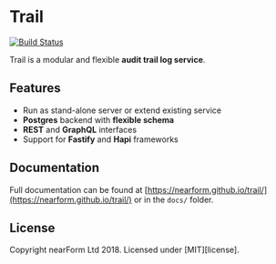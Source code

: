 # Trail

[![Build Status](https://travis-ci.org/nearform/trail.svg?branch=master)](https://travis-ci.org/nearform/trail)

Trail is a modular and flexible **audit trail log service**. 

## Features

-   Run as stand-alone server or extend existing service
-   **Postgres** backend with **flexible schema**
-   **REST** and **GraphQL** interfaces
-   Support for **Fastify** and **Hapi** frameworks

## Documentation

Full documentation can be found at [https://nearform.github.io/trail/](https://nearform.github.io/trail/) or in the `docs/` folder.

## License

Copyright nearForm Ltd 2018. Licensed under [MIT][license].
